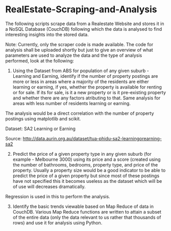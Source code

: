 # RealEstate-Scraping-and-Analysis
The following scripts scrape data from a Realestate Website and stores it in a NoSQL Database (CouchDB) following which the data is analysed to find interesting insights into the stored data.


Note: Currently, only the scraper code is made available. The code for analysis shall be uploaded shortly but just to give an overview of what parameters are used to analyze the data and the type of analysis performed, look at the following:

1. Using the Dataset from ABS for population of any given suburb - Learning and Earning, identify if the number of property postings are more or less in areas where a majority of the residents are either learning or earning, if yes, whether the property is available for renting or for sale. If its for sale, is it a new property or is it pre-existing property and whether there are any factors atributing to that. Same analysis for areas with less number of residents learning or earning. 

The analysis would be a direct correlation with the number of property postings using matplotlib and scikit.

Dataset: SA2 Learning or Earning

Source: http://data.aurin.org.au/dataset/tua-phidu-sa2-learningorearning-sa2

2. Predict the price of a given property type in any given suburb (for example - Melbourne 3000) using its price and a score (created using the number of bathrooms, bedrooms, property type, and price of the property. Usually a property size would be a good indicator to be able to predict the price of a given property but since most of these postings have not specified this it becomes useless as the dataset which will be of use will decreases dramatically.

Regression is used in this to perform the analysis.

3. Identify the basic trends viewable based on Map Reduce of data in CouchDB. Various Map Reduce functions are written to attain a subset of the entire data (only the data relevant to us rather that thousands of rows) and use it for analysis using Python.
